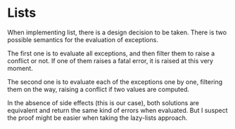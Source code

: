 # Lists

When implementing list, there is a design decision to be taken. There is two possible semantics for the evaluation of exceptions.

The first one is to evaluate all exceptions, and then filter them to raise a conflict or not. If one of them raises a fatal error, it is raised at this very moment.

The second one is to evaluate each of the exceptions one by one, filtering them on the way, raising a conflict if two values are computed.

In the absence of side effects (this is our case), both solutions are equivalent and return the same kind of errors when evaluated. But I suspect the proof might be easier when taking the lazy-lists approach.

